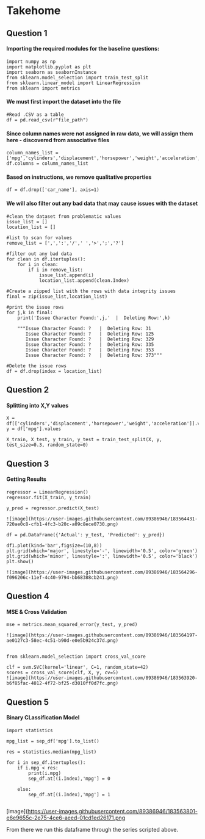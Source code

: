 # Takehome

## Question 1 

#### Importing the required modules for the baseline questions:
```import pandas as pd 
import numpy as np  
import matplotlib.pyplot as plt 
import seaborn as seabornInstance 
from sklearn.model_selection import train_test_split  
from sklearn.linear_model import LinearRegression 
from sklearn import metrics 
```
#### We must first import the dataset into the file
```
#Read .CSV as a table
df = pd.read_csv(r"file_path")
```
#### Since column names were not assigned in raw data, we will assign them here - discovered from associative files
```
column_names_list = ['mpg','cylinders','displacement','horsepower','weight','acceleration','model_year','origin','car_name']
df.columns = column_names_list
```

#### Based on instructions, we remove qualitative properties
```
df = df.drop(['car_name'], axis=1)
```

#### We will also filter out any bad data that may cause issues with the dataset

```
#clean the dataset from problematic values
issue_list = []
location_list = []

#list to scan for values
remove_list = [',',':','/',' ','>',';','?']

#filter out any bad data
for clean in df.itertuples():   
    for i in clean:
        if i in remove_list:
            issue_list.append(i)
            location_list.append(clean.Index)
  
#Create a zipped list with the rows with data integrity issues            
final = zip(issue_list,location_list)

#print the issue rows 
for j,k in final:
    print('Issue Character Found:',j,'  |  Deleting Row:',k)
    
    """Issue Character Found: ?   |  Deleting Row: 31
       Issue Character Found: ?   |  Deleting Row: 125
       Issue Character Found: ?   |  Deleting Row: 329
       Issue Character Found: ?   |  Deleting Row: 335
       Issue Character Found: ?   |  Deleting Row: 353
       Issue Character Found: ?   |  Deleting Row: 373"""

#Delete the issue rows
df = df.drop(index = location_list)
```

## Question 2

#### Splitting into X,Y values
```
X = df[['cylinders','displacement','horsepower','weight','acceleration']].values
y = df['mpg'].values

X_train, X_test, y_train, y_test = train_test_split(X, y, test_size=0.3, random_state=0)
```

## Question 3

#### Getting Results

```
regressor = LinearRegression()  
regressor.fit(X_train, y_train)

y_pred = regressor.predict(X_test)

![image](https://user-images.githubusercontent.com/89386946/183564431-720ae0c8-cfb1-4fc3-b20c-a09c8ece0730.png)

df = pd.DataFrame({'Actual': y_test, 'Predicted': y_pred})

df1.plot(kind='bar',figsize=(10,8))
plt.grid(which='major', linestyle='-', linewidth='0.5', color='green')
plt.grid(which='minor', linestyle=':', linewidth='0.5', color='black')
plt.show()

![image](https://user-images.githubusercontent.com/89386946/183564296-f096206c-11ef-4c40-9794-bb68388cb241.png)

```

## Question 4
#### MSE & Cross Validation 

```
mse = metrics.mean_squared_error(y_test, y_pred)

![image](https://user-images.githubusercontent.com/89386946/183564197-ae0127c3-58ec-4c51-b90d-e0e5b924c37d.png)


from sklearn.model_selection import cross_val_score

clf = svm.SVC(kernel='linear', C=1, random_state=42)
scores = cross_val_score(clf, X, y, cv=5)
![image](https://user-images.githubusercontent.com/89386946/183563920-b6f85fac-4012-4f72-bf25-d3010ff0d7fc.png)
```

## Question 5
#### Binary CLassification Model

```
import statistics

mpg_list = sep_df['mpg'].to_list()

res = statistics.median(mpg_list)

for i in sep_df.itertuples():
    if i.mpg < res:
        print(i.mpg)
        sep_df.at[(i.Index),'mpg'] = 0
        
    else:
        sep_df.at[(i.Index),'mpg'] = 1
 

```
[image](https://user-images.githubusercontent.com/89386946/183563801-e6e9655c-2e75-4ce6-aeed-01cd1ed26171.png

From there we run this dataframe through the series scripted above.
 

